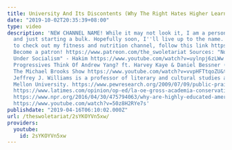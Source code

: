 ```yaml
---
title: University And Its Discontents (Why The Right Hates Higher Learning)
date: "2019-10-02T20:35:39+08:00"
type: video
description: 'NEW CHANNEL NAME! While it may not look it, I am a personal trainer
  and just starting a bulk. Hopefully soon, I''ll live up to the name. If you want
  to check out my fitness and nutrition channel, follow this link https://www.youtube.com/channel/UCqs5rH8wfXLkJg0C9cBb8jg?view_as=subscriber
  Become a patron! https://www.patreon.com/the_swoletariat Sources: "No Innovation
  Under Socialism" - Hakim https://www.youtube.com/watch?v=uylnpj6zLWw "What Should
  Progressives Think Of Andrew Yang? ft. Harvey Kaye & Daniel Bessner (TMBS 82)" -
  The Michael Brooks Show https://www.youtube.com/watch?v=vvpHFTtqoZU&t=772s https://lareviewofbooks.org/article/liberal-bias-or-neoliberal-bias-neil-grosss-why-are-professors-liberal-and-why-do-conservatives-care/#!
  Jeffrey J. Williams is a professor of literary and cultural studies at Carnegie
  Mellon University. https://www.pewresearch.org/2009/07/09/public-praises-science-scientists-fault-public-media/
  https://www.latimes.com/opinion/op-ed/la-oe-gross-academia-conservatives-hiring-20160520-snap-story.html
  https://www.npr.org/2016/04/30/475794063/why-are-highly-educated-americans-getting-more-liberal
  https://www.youtube.com/watch?v=50z8H2RYe7s'
publishdate: "2019-04-16T06:10:02.000Z"
url: /theswoletariat/2sYKOYVn5xw/
providers:
  youtube:
    id: 2sYKOYVn5xw
---
```

